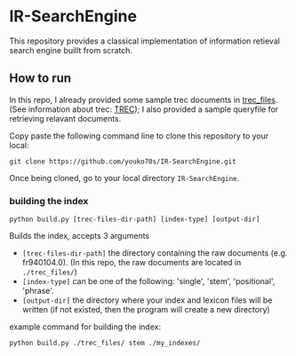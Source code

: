 # IR-SearchEngine
This repository provides a classical implementation of information retieval search engine buillt from scratch. 

## How to run 
In this repo, I already provided some sample trec documents in [trec_files](https://github.com/youko70s/IR-SearchEngine/tree/master/trec_files). (See information about trec: [TREC](https://trec.nist.gov/)); I also provided a sample queryfile for retrieving relavant documents.

Copy paste the following command line to clone this repository to your local:

    git clone https://github.com/youko70s/IR-SearchEngine.git

Once being cloned, go to your local directory `IR-SearchEngine`.

### building the index 

    python build.py [trec-files-dir-path] [index-type] [output-dir]

Builds the index, accepts 3 arguments

* `[trec-files-dir-path]` the directory containing the raw documents (e.g. fr940104.0). (In this repo, the raw documents are located in `./trec_files/`)
* `[index-type]` can be one of the following: 'single', 'stem', 'positional', 'phrase'.
* `[output-dir]` the directory where your index and lexicon files will be written (if not existed, then the program will create a new directory)

example command for building the index:

    python build.py ./trec_files/ stem ./my_indexes/



